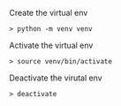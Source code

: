 Create the virtual env
```
> python -m venv venv
```

Activate the virtual env
```
> source venv/bin/activate
```

Deactivate the virutal env
```
> deactivate
```


